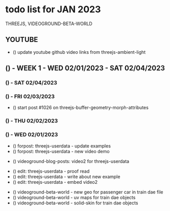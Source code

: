 # todo list for JAN 2023

THREEJS, VIDEOGROUND-BETA-WORLD

## YOUTUBE
* () update youtube github video links from threejs-ambient-light

<!-------- ----------
-- WEEK 1
---------- --------->
## () - WEEK 1 - WED 02/01/2023 - SAT 02/04/2023

### () - SAT 02/04/2023

### () - FRI 02/03/2023
* () start post #1026 on threejs-buffer-geometry-morph-attributes

### () - THU 02/02/2023

### () - WED 02/01/2023
<!-- FORPOST -->
* () forpost: threejs-userdata - update examples
* () forpost: threejs-userdata - new video demo
<!-- videoground-blog-posts -->
* () videoground-blog-posts: video2 for threejs-userdata
<!-- EDIT -->
* () edit: threejs-userdata - proof read
* () edit: threejs-userdata - write about new example
* () edit: threejs-userdata - embed video2
<!-- videoground-beta-world -->
* () videoground-beta-world - new geo for passenger car in train dae file
* () videoground-beta-world - uv maps for train dae objects
* () videoground-beta-world - solid-skin for train dae objects
